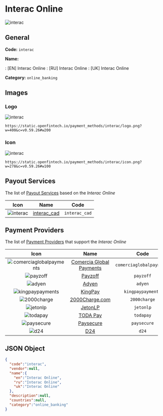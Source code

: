 
# Interac Online 
![interac](https://static.openfintech.io/payment_methods/interac/logo.png?w=400&c=v0.59.26#w200)  

## General 
**Code:** `interac` 
 
**Name:** 
 
:	[EN] Interac Online 
:	[RU] Interac Online 
:	[UK] Interac Online 
 
**Category:** `online_banking` 
 

## Images 

### Logo 
![interac](https://static.openfintech.io/payment_methods/interac/logo.png?w=400&c=v0.59.26#w200)  

```
https://static.openfintech.io/payment_methods/interac/logo.png?w=400&c=v0.59.26#w200
```  

### Icon 
![interac](https://static.openfintech.io/payment_methods/interac/icon.png?w=278&c=v0.59.26#w100)  

```
https://static.openfintech.io/payment_methods/interac/icon.png?w=278&c=v0.59.26#w100
```  

## Payout Services 
 
The list of [Payout Services](/payout-services/) based on the _Interac Online_ 

|Icon|Name|Code| 
|:---:|:---:|:---:| 
|![interac](https://static.openfintech.io/payout_methods/interac/icon.svg?w=278&c=v0.59.26#w40) |[interac_cad](/payout-services/interac_cad/)|`interac_cad`| 
 

## Payment Providers 
 
The list of [Payment Providers](/payment-providers/) that support the _Interac Online_ 

|Icon|Name|Code| 
|:---:|:---:|:---:| 
|![comerciaglobalpayments](https://static.openfintech.io/payment_providers/comerciaglobalpayments/icon.png?w=278&c=v0.59.26#w100) |[Comercia Global Payments](/payment-providers/comerciaglobalpayments/)|`comerciaglobalpayments`| 
|![payzoff](https://static.openfintech.io/payment_providers/payzoff/icon.png?w=278&c=v0.59.26#w100) |[Payzoff](/payment-providers/payzoff/)|`payzoff`| 
|![adyen](https://static.openfintech.io/payment_providers/adyen/icon.svg?w=278&c=v0.59.26#w100) |[Adyen](/payment-providers/adyen/)|`adyen`| 
|![kingpaypayments](https://static.openfintech.io/payment_providers/kingpaypayments/icon.png?w=278&c=v0.59.26#w100) |[KingPay](/payment-providers/kingpaypayments/)|`kingpaypayments`| 
|![2000charge](https://static.openfintech.io/payment_providers/2000charge/icon.png?w=278&c=v0.59.26#w100) |[2000Charge.com](/payment-providers/2000charge/)|`2000charge`| 
|![jetonlp](https://static.openfintech.io/payment_providers/jetonlp/icon.png?w=278&c=v0.59.26#w100) |[JetonLP](/payment-providers/jetonlp/)|`jetonlp`| 
|![todapay](https://static.openfintech.io/payment_providers/todapay/icon.svg?w=278&c=v0.59.26#w100) |[TODA Pay](/payment-providers/todapay/)|`todapay`| 
|![paysecure](https://static.openfintech.io/payment_providers/paysecure/icon.png?w=278&c=v0.59.26#w100) |[Paysecure](/payment-providers/paysecure/)|`paysecure`| 
|![d24](https://static.openfintech.io/payment_providers/d24/icon.svg?w=278&c=v0.59.26#w100) |[D24](/payment-providers/d24/)|`d24`| 
 

## JSON Object 

```json
{
  "code":"interac",
  "vendor":null,
  "name":{
    "en":"Interac Online",
    "ru":"Interac Online",
    "uk":"Interac Online"
  },
  "description":null,
  "countries":null,
  "category":"online_banking"
}
```  
